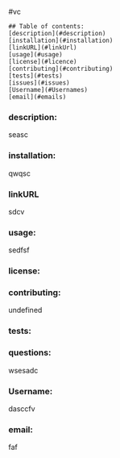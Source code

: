 #vc

    ## Table of contents:
    [description](#description)
    [installation](#installation)
    [linkURL](#linkUrl)
    [usage](#usage)
    [license](#licence)
    [contributing](#contributing)
    [tests](#tests)
    [issues](#issues)
    [Username](#Usernames)
    [email](#emails)

### description:
seasc
### installation:
qwqsc 
### linkURL
sdcv
### usage:
sedfsf
### license:

### contributing:
undefined
### tests:

### questions:
wsesadc
### Username:
dasccfv
### email:
faf
